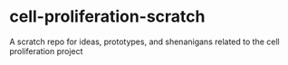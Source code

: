 # cell-proliferation-scratch
A scratch repo for ideas, prototypes, and shenanigans related to the cell proliferation project
